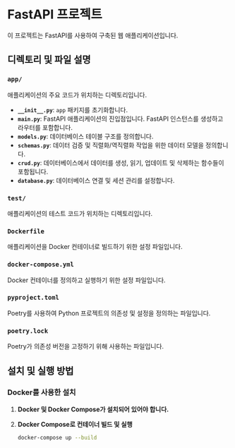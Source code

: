 # FastAPI 프로젝트

이 프로젝트는 FastAPI를 사용하여 구축된 웹 애플리케이션입니다.

## 디렉토리 및 파일 설명

### `app/`
애플리케이션의 주요 코드가 위치하는 디렉토리입니다.

- **`__init__.py`**: `app` 패키지를 초기화합니다.
- **`main.py`**: FastAPI 애플리케이션의 진입점입니다. FastAPI 인스턴스를 생성하고 라우터를 포함합니다.
- **`models.py`**: 데이터베이스 테이블 구조를 정의합니다.
- **`schemas.py`**: 데이터 검증 및 직렬화/역직렬화 작업을 위한 데이터 모델을 정의합니다.
- **`crud.py`**: 데이터베이스에서 데이터를 생성, 읽기, 업데이트 및 삭제하는 함수들이 포함됩니다.
- **`database.py`**: 데이터베이스 연결 및 세션 관리를 설정합니다.

### `test/`
애플리케이션의 테스트 코드가 위치하는 디렉토리입니다.

### `Dockerfile`
애플리케이션을 Docker 컨테이너로 빌드하기 위한 설정 파일입니다.

### `docker-compose.yml`
Docker 컨테이너를 정의하고 실행하기 위한 설정 파일입니다.

### `pyproject.toml`
Poetry를 사용하여 Python 프로젝트의 의존성 및 설정을 정의하는 파일입니다.

### `poetry.lock`
Poetry가 의존성 버전을 고정하기 위해 사용하는 파일입니다.

## 설치 및 실행 방법

### Docker를 사용한 설치

1. **Docker 및 Docker Compose가 설치되어 있어야 합니다.**

2. **Docker Compose로 컨테이너 빌드 및 실행**

   ```bash
   docker-compose up --build
